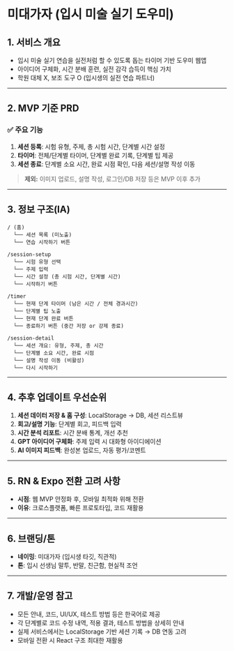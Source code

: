 # 미대가자 (입시 미술 실기 도우미)

## 1. 서비스 개요

- 입시 미술 실기 연습을 실전처럼 할 수 있도록 돕는 타이머 기반 도우미 웹앱
- 아이디어 구체화, 시간 분배 훈련, 실전 감각 습득이 핵심 가치
- 학원 대체 X, 보조 도구 O (입시생의 실전 연습 파트너)

---

## 2. MVP 기준 PRD

### ✅ 주요 기능
1. **세션 등록**: 시험 유형, 주제, 총 시험 시간, 단계별 시간 설정
2. **타이머**: 전체/단계별 타이머, 단계별 완료 기록, 단계별 팁 제공
3. **세션 종료**: 단계별 소요 시간, 완료 시점 확인, 다음 세션/설명 작성 이동

> **제외:** 이미지 업로드, 설명 작성, 로그인/DB 저장 등은 MVP 이후 추가

---

## 3. 정보 구조(IA)

```
/ (홈)
  └── 세션 목록 (미노출)
  └── 연습 시작하기 버튼

/session-setup
  └── 시험 유형 선택
  └── 주제 입력
  └── 시간 설정 (총 시험 시간, 단계별 시간)
  └── 시작하기 버튼

/timer
  └── 현재 단계 타이머 (남은 시간 / 전체 경과시간)
  └── 단계별 팁 노출
  └── 현재 단계 완료 버튼
  └── 종료하기 버튼 (중간 저장 or 강제 종료)

/session-detail
  └── 세션 개요: 유형, 주제, 총 시간
  └── 단계별 소요 시간, 완료 시점
  └── 설명 작성 이동 (비활성)
  └── 다시 시작하기
```

---

## 4. 추후 업데이트 우선순위

1. **세션 데이터 저장 & 홈 구성**: LocalStorage → DB, 세션 리스트뷰
2. **회고/설명 기능**: 단계별 회고, 피드백 입력
3. **시간 분석 리포트**: 시간 분배 통계, 개선 추천
4. **GPT 아이디어 구체화**: 주제 입력 시 대화형 아이디에이션
5. **AI 이미지 피드백**: 완성본 업로드, 자동 평가/코멘트

---

## 5. RN & Expo 전환 고려 사항

- **시점**: 웹 MVP 안정화 후, 모바일 최적화 위해 전환
- **이유**: 크로스플랫폼, 빠른 프로토타입, 코드 재활용

---

## 6. 브랜딩/톤

- **네이밍**: 미대가자 (입시생 타깃, 직관적)
- **톤**: 입시 선생님 말투, 반말, 친근함, 현실적 조언

---

## 7. 개발/운영 참고

- 모든 안내, 코드, UI/UX, 테스트 방법 등은 한국어로 제공
- 각 단계별로 코드 수정 내역, 적용 결과, 테스트 방법을 상세히 안내
- 실제 서비스에서는 LocalStorage 기반 세션 기록 → DB 연동 고려
- 모바일 전환 시 React 구조 최대한 재활용 